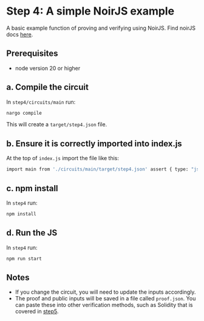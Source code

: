 # Step 4: A simple NoirJS example

A basic example function of proving and verifying using NoirJS. Find noirJS docs [here](https://noir-lang.org/docs/tutorials/noirjs_app).

## Prerequisites

- node version 20 or higher

## a. Compile the circuit

In `step4/circuits/main` run:

```sh
nargo compile
```

This will create a `target/step4.json` file.

## b. Ensure it is correctly imported into index.js

At the top of `index.js` import the file like this:

```sh
import main from './circuits/main/target/step4.json' assert { type: "json" };
```

## c. npm install

In `step4` run:

```sh
npm install
```

## d. Run the JS

In `step4` run:

```sh
npm run start
```

## Notes

- If you change the circuit, you will need to update the inputs accordingly.
- The proof and public inputs will be saved in a file called `proof.json`. You can paste these into other verification methods, such as Solidity that is covered in [step5](../step5/README.md).
